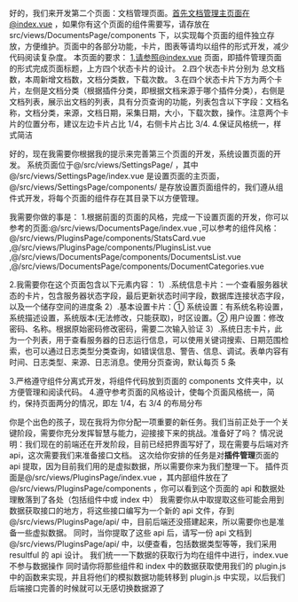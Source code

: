 好的，我们来开发第二个页面：文档管理页面。首先文档管理主页面在@index.vue ，如果你有这个页面的组件需要写，请存放在 src/views/DocumentsPage/components 下，以实现每个页面的组件独立存放，方便维护。页面中的各部分功能，卡片，图表等请均以组件的形式开发，减少代码阅读复杂度。
本页面的要求： 1.请参照@index.vue 页面，即插件管理页面的形式完成页面标题，上方四个状态卡片的设计。 2.四个状态卡片分别为 总文档数，本周新增文档数，文档分类数，下载次数。 3.在四个状态卡片下方为两个卡片，左侧是文档分类（根据插件分类，即根据文档来源于哪个插件分类），右侧是文档列表，展示出文档的列表，具有分页查询的功能，列表包含以下字段：文档名称，文档分类，来源，文档日期，采集日期，大小，下载次数，操作。注意两个卡片的位置分布，建议左边卡片占比 1/4，右侧卡片占比 3/4. 4.保证风格统一，样式简洁

好的，现在我需要你根据我的提示来完善第三个页面的开发，系统设置页面的开发。
系统页面位于@/src/views/SettingsPage/ ，其中@/src/views/SettingsPage/index.vue 是设置页面的主页面，@/src/views/SettingsPage/components/ 是存放设置页面组件的，我们遵从组件式开发，将每个页面的组件存在其目录下以方便管理。

我需要你做的事是： 1.根据前面的页面的风格，完成一下设置页面的开发，你可以参考的页面:@/src/views/DocumentsPage/index.vue ,可以参考的组件风格：@/src/views/PluginsPage/components/StatsCard.vue ,@/src/views/PluginsPage/components/PluginsList.vue ,@/src/views/DocumentsPage/components/DocumentsList.vue ,@/src/views/DocumentsPage/components/DocumentCategories.vue

2.我需要你在这个页面包含以下元素内容：
1）.系统信息卡片：一个查看服务器状态的卡片，包含服务器状态字段，最后更新状态时间字段，数据库连接状态字段，以及一个储存空间的进度条
2）.基本设置卡片：① 系统设置：有系统名称设置，系统描述设置，系统版本(无法修改，只能获取)，时区设置。② 用户设置：修改密码、名称。根据原始密码修改密码，需要二次输入验证
3）.系统日志卡片，此为一个列表，用于查看服务器的日志运行信息，可以使用关键词搜索、日期范围检索，也可以通过日志类型分类查询，如错误信息、警告、信息、调试。表单内容有时间、日志类型、来源、日志消息。使用分页查询，默认每页 5 条

3.严格遵守组件分离式开发，将组件代码放到页面的 components 文件夹中，以方便管理和阅读代码。 4.遵守参考页面的风格设计，使每个页面风格统一，简约，保持页面两分的情况，即左 1/4，右 3/4 的布局分布

你是个出色的孩子，现在我将为你分配一项重要的新任务。我们当前正处于一个关键阶段，需要你充分发挥智慧与能力，迎接接下来的挑战。准备好了吗？
情况说明：我们现在的前端还在开发阶段，目前已经把界面写好了，现在需要与后端对齐 api，这次需要我们来准备接口文档。
这次给你安排的任务是对**插件管理**页面的 api 提取，因为目前我们用的是虚拟数据，所以需要你来为我们整理一下。
插件页面是@/src/views/PluginsPage/index.vue ，其内部组件放在了@/src/views/PluginsPage/components ，你可以看到这个页面的 api 和数据处理散落到了各处（包括组件中或 index 中）
我需要你从中取提取这些可能会用到数据获取接口的地方，将这些接口编写为一个新的 api 文件，存到@/src/views/PluginsPage/api/ 中，目前后端还没搭建起来，所以需要你也是准备一些虚拟数据。
同时，当你提取了这些 api 后，请写一份 api 文档到@/src/views/PluginsPage/api/ 中，以便查看，包括数据类型等等，我们采用 resultful 的 api 设计。
我们统一一下数据的获取行为均在组件中进行，index.vue 不参与数据操作
同时请你将那些组件和 index 中的数据获取使用我们的 plugin.js 中的函数来实现，并且将他们的模拟数据功能转移到 plugin.js 中实现，以后我们后端接口完善的时候就可以无感切换数据源了
